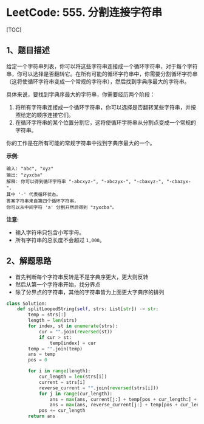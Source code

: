 # LeetCode: 555. 分割连接字符串

[TOC]

## 1、题目描述

给定一个字符串列表，你可以将这些字符串连接成一个循环字符串，对于每个字符串，你可以选择是否翻转它。在所有可能的循环字符串中，你需要分割循环字符串（这将使循环字符串变成一个常规的字符串），然后找到字典序最大的字符串。

具体来说，要找到字典序最大的字符串，你需要经历两个阶段：

1.  将所有字符串连接成一个循环字符串，你可以选择是否翻转某些字符串，并按照给定的顺序连接它们。
2.  在循环字符串的某个位置分割它，这将使循环字符串从分割点变成一个常规的字符串。

你的工作是在所有可能的常规字符串中找到字典序最大的一个。

**示例:**

```
输入: "abc", "xyz"
输出: "zyxcba"
解释: 你可以得到循环字符串 "-abcxyz-", "-abczyx-", "-cbaxyz-", "-cbazyx-"，
其中 '-' 代表循环状态。 
答案字符串来自第四个循环字符串， 
你可以从中间字符 'a' 分割开然后得到 "zyxcba"。
```

**注意:**

-   输入字符串只包含小写字母。
-   所有字符串的总长度不会超过 `1,000`。



## 2、解题思路

-   首先判断每个字符串反转是不是字典序更大，更大则反转
-   然后从第一个字符串开始，找分界点
-   除了分界点的字符串，其他的字符串皆为上面更大字典序的排列



```python
class Solution:
    def splitLoopedString(self, strs: List[str]) -> str:
        temp = strs[:]
        length = len(strs)
        for index, st in enumerate(strs):
            cur = "".join(reversed(st))
            if cur > st:
                temp[index] = cur
        temp = "".join(temp)
        ans = temp
        pos = 0

        for i in range(length):
            cur_length = len(strs[i])
            current = strs[i]
            reverse_current = "".join(reversed(strs[i]))
            for j in range(cur_length):
                ans = max(ans, current[j:] + temp[pos + cur_length:] + temp[:pos] + current[:j])
                ans = max(ans, reverse_current[j:] + temp[pos + cur_length:] + temp[:pos] + reverse_current[:j])
            pos += cur_length
        return ans
```

